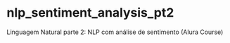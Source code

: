 # nlp_sentiment_analysis_pt2
Linguagem Natural parte 2: NLP com análise de sentimento (Alura Course)
